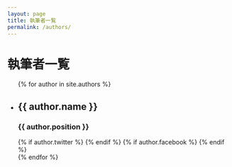 ```yaml
---
layout: page
title: 執筆者一覧
permalink: /authors/
---
```

<h1>執筆者一覧</h1>
<ul>
  {% for author in site.authors %}
  <li>
    <h2>{{ author.name }}</h2>
    <h3>{{ author.position }}</h3>
    {% if author.twitter %}
    <a href="https://twitter.com/{{ author.twitter }}" target="_blank" rel="noopener" role="link" aria-label="Twitter"><i class="fa-twitter fa-2x"></i></a>
    {% endif %}
    {% if author.facebook %}
    <a href="https://www.facebook.com/{{ author.facebook }}" target="_blank" rel="noopener" role="link" aria-label="Facebook"><i class="fa-facebook fa-2x"></i></a>
    {% endif %}
  </li>
  {% endfor %}
</ul>
